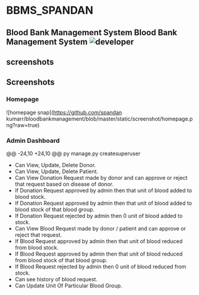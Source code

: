 # BBMS_SPANDAN
Blood Bank Management System
 Blood Bank Management System
![developer](https://img.shields.io/badge/Developed%20By%20%3A-Sumit%20Kumar-red)
---
## screenshots
## Screenshots
### Homepage
![homepage snap](https://github.com/spandan kumarr/bloodbankmanagement/blob/master/static/screenshot/homepage.png?raw=true)
### Admin Dashboard
@@ -24,10 +24,10 @@ py manage.py createsuperuser
- Can View, Update, Delete Donor.
- Can View, Update, Delete Patient.
- Can View Donation Request made by donor and can approve or reject that request based on disease of donor.
- If Donation Request approved by admin then that unit of blood added to blood stock.
- If Donation Request approved by admin then that unit of blood added to blood stock of that blood group.
- If Donation Request rejected by admin then 0 unit of blood added to stock.
- Can View Blood Request made by donor / patient and can approve or reject that request.
- If Blood Request approved by admin then that unit of blood reduced from blood stock.
- If Blood Request approved by admin then that unit of blood reduced from blood stock of that blood group.
- If Blood Request rejected by admin then 0 unit of blood reduced from stock.
- Can see history of blood request.
- Can Update Unit Of Particular Blood Group.
